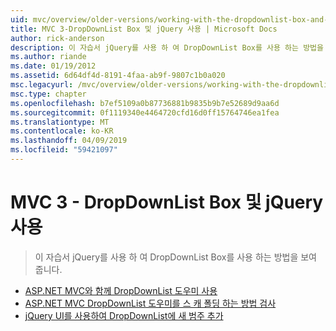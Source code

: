 ```yaml
---
uid: mvc/overview/older-versions/working-with-the-dropdownlist-box-and-jquery/index
title: MVC 3-DropDownList Box 및 jQuery 사용 | Microsoft Docs
author: rick-anderson
description: 이 자습서 jQuery를 사용 하 여 DropDownList Box를 사용 하는 방법을 보여 줍니다.
ms.author: riande
ms.date: 01/19/2012
ms.assetid: 6d64df4d-8191-4faa-ab9f-9807c1b0a020
msc.legacyurl: /mvc/overview/older-versions/working-with-the-dropdownlist-box-and-jquery
msc.type: chapter
ms.openlocfilehash: b7ef5109a0b87736881b9835b9b7e52689d9aa6d
ms.sourcegitcommit: 0f1119340e4464720cfd16d0ff15764746ea1fea
ms.translationtype: MT
ms.contentlocale: ko-KR
ms.lasthandoff: 04/09/2019
ms.locfileid: "59421097"
---
```

# <a name="mvc-3---working-with-the-dropdownlist-box-and-jquery"></a>MVC 3 - DropDownList Box 및 jQuery 사용

> 이 자습서 jQuery를 사용 하 여 DropDownList Box를 사용 하는 방법을 보여 줍니다.


- [ASP.NET MVC와 함께 DropDownList 도우미 사용](using-the-dropdownlist-helper-with-aspnet-mvc.md)
- [ASP.NET MVC DropDownList 도우미를 스 캐 폴딩 하는 방법 검사](examining-how-aspnet-mvc-scaffolds-the-dropdownlist-helper.md)
- [jQuery UI를 사용하여 DropDownList에 새 범주 추가](adding-a-new-category-to-the-dropdownlist-using-jquery-ui.md)
